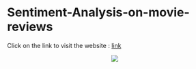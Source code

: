 # Sentiment-Analysis-on-movie-reviews
Click on the link to visit the website : [link](https://sentiment-analysis-on-movie-reviews.streamlit.app/)
<p align="center"><img src={movies.jpg}/></p>
